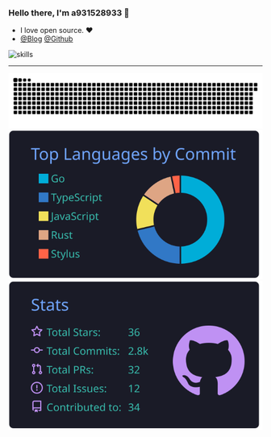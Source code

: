 ### Hello there, I'm a931528933 👋
- I love open source. ❤️
- [@Blog](https://nn.ci) [@Github](https://github.com/a931528933)

![skills](https://skillicons.dev/icons?perline=14&i=astro,bash,devto,discord,docker,electron,git,github,githubactions,go,html,idea,java,js,linux,md,mysql,netlify,nextjs,nginx,nodejs,ps,planetscale,postman,py,pytorch,qt,react,redis,ros,rust,sqlite,stackoverflow,solidjs,svg,tailwind,tauri,threejs,twitter,ts,vercel,vite,vscode,vue,workers,zig)

---

[![](https://raw.githubusercontent.com/Xhofe/Xhofe/main/out/github-contribution-grid-snake.svg)](https://github.com/Xhofe)
[![](https://raw.githubusercontent.com/Xhofe/Xhofe/main/profile-summary-card-output/tokyonight/2-most-commit-language.svg)](https://github.com/Xhofe) [![](https://raw.githubusercontent.com/Xhofe/Xhofe/main/profile-summary-card-output/tokyonight/3-stats.svg)](https://github.com/Xhofe)
